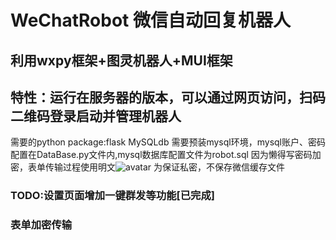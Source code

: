 # WeChatRobot 微信自动回复机器人
## 利用wxpy框架+图灵机器人+MUI框架
## 特性：运行在服务器的版本，可以通过网页访问，扫码二维码登录启动并管理机器人
需要的python package:flask MySQLdb 
需要预装mysql环境，mysql账户、密码配置在DataBase.py文件内,mysql数据库配置文件为robot.sql
因为懒得写密码加密，表单传输过程使用明文![avatar](https://ss0.bdstatic.com/70cFvHSh_Q1YnxGkpoWK1HF6hhy/it/u=372837488,2096860054&fm=27&gp=0.jpg)
为保证私密，不保存微信缓存文件
### TODO:设置页面增加一键群发等功能[已完成]
###      表单加密传输